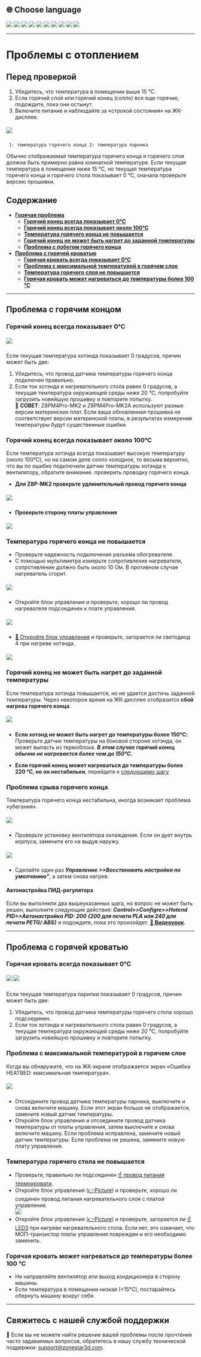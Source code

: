 ## <a id="choose-language">:globe_with_meridians: Choose language</a>
[![](../lanpic/EN.png)](https://github.com/ZONESTAR3D/Z8P/blob/main/Z8P_FAQ/Issue_heating/readme.md)
[![](../lanpic/ES.png)](https://github.com/ZONESTAR3D/Z8P/blob/main/Z8P_FAQ/Issue_heating/readme-es.md)
[![](../lanpic/PT.png)](https://github.com/ZONESTAR3D/Z8P/blob/main/Z8P_FAQ/Issue_heating/readme-pt.md)
[![](../lanpic/FR.png)](https://github.com/ZONESTAR3D/Z8P/blob/main/Z8P_FAQ/Issue_heating/readme-fr.md)
[![](../lanpic/DE.png)](https://github.com/ZONESTAR3D/Z8P/blob/main/Z8P_FAQ/Issue_heating/readme-de.md)
[![](../lanpic/IT.png)](https://github.com/ZONESTAR3D/Z8P/blob/main/Z8P_FAQ/Issue_heating/readme-it.md)
[![](../lanpic/RU.png)](https://github.com/ZONESTAR3D/Z8P/blob/main/Z8P_FAQ/Issue_heating/readme-ru.md)
[![](../lanpic/JP.png)](https://github.com/ZONESTAR3D/Z8P/blob/main/Z8P_FAQ/Issue_heating/readme-jp.md)
[![](../lanpic/KR.png)](https://github.com/ZONESTAR3D/Z8P/blob/main/Z8P_FAQ/Issue_heating/readme-kr.md)
[![](../lanpic/SA.png)](https://github.com/ZONESTAR3D/Z8P/blob/main/Z8P_FAQ/Issue_heating/readme-ar.md)

-----
# Проблемы с отоплением
## Перед проверкой
1. Убедитесь, что температура в помещении выше 15 ℃.
2. Если горячий слой или горячий конец (сопло) все еще горячие, подождите, пока они остынут.
3. Включите питание и наблюдайте за «строкой состояния» на ЖК-дисплее.
##### ![](./LCD_screen.jpg)
>
     1: температура горячего конца 2: температура парника
Обычно отображаемая температура горячего конца и горячего слоя должна быть примерно равна комнатной температуре.
Если текущая температура в помещении ниже 15 ℃, но текущая температура горячего конца и горячего стола показывает 0 ℃, сначала проверьте версию прошивки.

## Содержание
- **[Горячая проблема](#a)**
   - **[Горячий конец всегда показывает 0℃](#a1)**
   - **[Горячий конец всегда показывает около 100℃](#a2)**
   - **[Температура горячего конца не повышается](#a3)**
   - **[Горячий конец не может быть нагрет до заданной температуры](#14)**
   - **[Проблема с побегом горячего конца](#a5)**
- **[Проблема с горячей кроватью](#b)**
   - **[Горячая кровать всегда показывает 0℃](#b1)**
   - **[Проблема с максимальной температурой в горячем слое](#b2)**
   - **[Температура горячего слоя не повышается](#b3)**
   - **[Горячая кровать может нагреваться до температуры более 100 ℃](#b4)**

-----
## <a id="a">Проблема с горячим концом</a>
### <a id="a1">Горячий конец всегда показывает 0℃</a>
##### ![](hotend_min_temperature.jpg)
Если текущая температура хотэнда показывает 0 градусов, причин может быть две:
1. Убедитесь, что провод датчика температуры горячего конца подключен правильно.
2. Если ток хотэнда и нагревательного стола равен 0 градусов, а текущая температура окружающей среды ниже 20 ℃, попробуйте загрузить новейшую прошивку и повторите попытку.     
:pushpin: **СОВЕТ**: Z8PM4Pro-MK2 и Z8PM4Pro-MK2A используют разные версии материнских плат. Если ваша обновленная прошивка не соответствует версии материнской платы, в результатах измерения температуры будут существенные ошибки.

### <a id="a2">Горячий конец всегда показывает около 100℃ </a>
Если температура хотэнда всегда показывает высокую температуру (около 100℃), но на самом деле сопло холодное, то весьма вероятно, что вы по ошибке подключили датчик температуры хотэнда к вентилятору, обратите внимание. проверить проводку горячего конца.
- **Для Z8P-MK2 проверьте удлинительный провод горячего конца**
##### ![](./Hotend_wiring.jpg)
- **Проверьте сторону платы управления**
##### ![](../pic/Z8P_wiring.png)

### <a id="a3">Температура горячего конца не повышается </a>
- Проверьте надежность подключения разъема обогревателя.
- С помощью мультиметра измерьте сопротивление нагревателя, сопротивление должно быть около 10 Ом. В противном случае нагреватель сгорит.
##### ![](./measure.jpg)
- Откройте блок управления и проверьте, хорошо ли провод нагревателя подсоединен к плате управления.
##### ![](./WireOfheater.jpg)
- [:link: Откройте блок управления](../How_to_open_the_control_box.jpg) и проверьте, загорается ли светодиод 4 при нагреве хотэнда.
##### <a id="led"> ![](LEDs.jpg) </a>

### <a id="a4">Горячий конец не может быть нагрет до заданной температуры </a>
Если температура хотэнда повышается, но не удается достичь заданной температуры. Через некоторое время на ЖК-дисплее отобразится **сбой нагрева горячего конца**.
##### ![](./hotend_heating_fail.jpg)
- **Если хотэнд не может быть нагрет до температуры более 150℃:** Проверьте датчик температуры на боковой стороне хотэнда, он может выпасть из термоблока. ***В этом случае горячий конец обычно не нагревается более чем до 150℃.***
<!-- ![](sensorhotenddrop.jpg) -->
- **Если горячий конец может нагреваться до температуры более 220 ℃, но он нестабильен**, перейдите к [следующему шагу](#a5)

### <a id="a5">Проблема срыва горячего конца </a>
Температура горячего конца нестабильна, иногда возникает проблема «убегания».
##### ![](./runaway.jpg)
- Проверьте установку вентилятора охлаждения. Если он дует внутрь корпуса, замените его на выдув наружу.
##### ![](./coolingfan.jpg)
- Сделайте один раз ***Управление >>Восстановить настройки по умолчанию"***, а затем снова нагрев.
#### Автонастройка ПИД-регулятора
Если вы выполнили два вышеуказанных шага, но вопрос не может быть решен, выполните следующие действия: ***Control>>Configre>>Hotend PID>>Автонастройка PID: 200 {200 для печати PLA или 240 для печати PETG/ ABS}*** и подождите, пока это произойдет. [:movie_camera: **Видеоурок**](./PID_Auto_Tune.gif).

-----
## <a id="b">Проблема с горячей кроватью </a>
### <a id="b1">Горячая кровать всегда показывает 0℃ </a>
##### ![](hotbed_min_temperature.jpg) ![](./Hotbed_wiring.jpg)
Если текущая температура парилки показывает 0 градусов, причин может быть две:
1. Убедитесь, что провод датчика температуры горячего стола хорошо подсоединен.
2. Если ток хотэнда и нагревательного стола равен 0 градусов, а текущая температура окружающей среды ниже 20 ℃, попробуйте загрузить новейшую прошивку и повторите попытку.

### <a id="b2">Проблема с максимальной температурой в горячем слое </a>
Когда вы обнаружите, что на ЖК-экране отображается экран «Ошибка HEATBED: максимальная температура».
##### ![](./hotbed_max_temperature.jpg)
- Отсоедините провод датчика температуры парника, выключите и снова включите машину. Если этот экран больше не отображается, замените новый датчик температуры.
- Откройте блок управления и отсоедините провод датчика температуры от платы управления, затем выключите и снова включите машину. Если проблема исправлена, замените новый датчик температуры. Если проблема не решена, замените новую плату управления.

### <a id="b3">Температура горячего стола не повышается </a>
- Проверьте, правильно ли подсоединен [:point_up: провод питания термокровати](#b1).
- Откройте блок управления ([:point_right:Picture](../pic/OpenControlBox.png)) и проверьте, хорошо ли соединен провод питания нагревательного слоя с платой управления.   
![](./heatbed_power.jpg)   
- Откройте блок управления ([:point_right:Picture](../pic/OpenControlBox.png)) и проверьте, загорается ли [:point_up: LED3](#led) при нагреве нагревательного стола. Если нет, это означает, что МОП-транзистор платы управления поврежден и его необходимо заменить.

### <a id="b4">Горячая кровать может нагреваться до температуры более 100 ℃ </a>
- Не направляйте вентилятор или выход кондиционера в сторону машины.
- Если температура в помещении низкая (<15℃), постарайтесь обернуть машину вокруг себя.

--------
## Свяжитесь с нашей службой поддержки
:email: Если вы не можете найти решение вашей проблемы после прочтения часто задаваемых вопросов, обратитесь в нашу службу технической поддержки: support@zonestar3d.com.